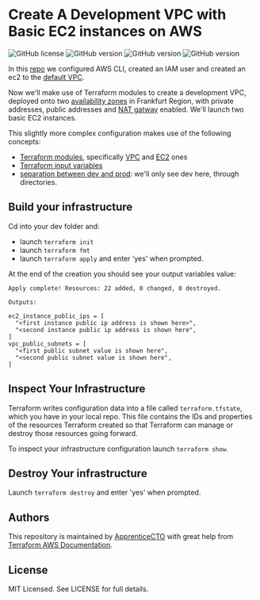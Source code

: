 # Create A Development VPC with Basic EC2 instances on AWS

![GitHub license](https://img.shields.io/badge/license-MIT-informational)
![GitHub version](https://img.shields.io/badge/terraform-v0.13.5-success)
![GitHub version](https://img.shields.io/badge/terraform%20vpc%20module-~%3E%202.64-success)
![GitHub version](https://img.shields.io/badge/terraform%20ec2--instance%20module-~%3E%202.15-success)

In this [repo](https://github.com/apprenticecto/create-aws-ec2-with-terraform) we configured AWS CLI, created an IAM user and created an ec2 to the [default VPC](https://docs.aws.amazon.com/vpc/latest/userguide/default-vpc.html). 

Now we'll make use of Terraform modules to create a development VPC, deployed onto two [availability zones](https://aws.amazon.com/about-aws/global-infrastructure/regions_az/) in Frankfurt Region, with private addresses, public addresses and [NAT gatway](https://docs.aws.amazon.com/vpc/latest/userguide/vpc-nat-gateway.html) enabled. We'll launch two basic EC2 instances.

This slightly more complex configuration makes use of the following concepts:

- [Terraform modules](https://registry.terraform.io/search/modules?q=modules), specifically [VPC](https://github.com/terraform-aws-modules/terraform-aws-vpc) and [EC2](https://github.com/terraform-aws-modules/terraform-aws-ec2-instance) ones
- [Terraform input variables](https://www.terraform.io/docs/configuration/variables.html)
- [separation between dev and prod](https://learn.hashicorp.com/tutorials/terraform/organize-configuration?in=terraform/modules): we'll only see dev here, through directories.
 
## Build your infrastructure

Cd into your dev folder and:

- launch `terraform init`
- launch `terraform fmt`
- launch `terraform apply` and enter 'yes' when prompted.

At the end of the creation you should see your output variables value:
```
Apply complete! Resources: 22 added, 0 changed, 0 destroyed.

Outputs:

ec2_instance_public_ips = [
  "<first instance public ip address is shown here>",
  "<second instance public ip address is shown here",
]
vpc_public_subnets = [
  "<first public subnet value is shown here",
  "<second public subnet value is shown here",
]

```

## Inspect Your Infrastructure

Terraform writes configuration data into a file called `terraform.tfstate`, which you have in your local repo. This file contains the IDs and properties of the resources Terraform created so that Terraform can manage or destroy those resources going forward.

To inspect your infrastructure configuration launch `terraform show`.

## Destroy Your infrastructure

Launch `terraform destroy` and enter 'yes' when prompted.

## Authors

This repository is maintained by [ApprenticeCTO](https://github.com/apprenticecto) with great help from [Terraform AWS Documentation](https://learn.hashicorp.com/collections/terraform/aws-get-started).

## License

MIT Licensed. See LICENSE for full details.


